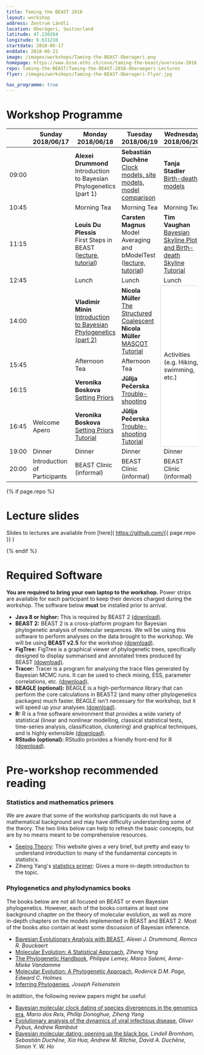 ```yaml
---
title: Taming the BEAST 2018
layout: workshop
address: Zentrum Ländli
location: Oberägeri, Switzerland
latitude: 47.130264
longitude: 8.631210
startdate: 2018-06-17
enddate: 2018-06-22
image: /images/workshops/Taming-the-BEAST-Oberageri.png
homepage: https://www.bsse.ethz.ch/cevo/taming-the-beast/overview-2018.html
repo: Taming-the-BEAST/Taming-the-BEAST-2018-Oberaegeri-Lectures
flyer: /images/workshops/Taming-the-BEAST-Oberageri-Flyer.jpg

has_programme: true
---
```


# Workshop Programme

<table>
<thead>

<tr>
<th></th>
<th> Sunday <br> 2018/06/17 </th>
<th> Monday <br> 2018/06/18</th>
<th> Tuesday <br> 2018/06/19 </th>
<th> Wednesday <br> 2018/06/20 </th>
<th> Thursday <br> 2018/06/21 </th>
<th> Friday <br> 2018/06/22 </th>
</tr>

</thead>

<tbody>

<tr>
<td> 09:00</td>
<td></td>
<td> <b>Alexei Drummond</b> <br> Introduction to Bayesian Phylogenetics (part 1) </td>
<td> <b>Sebastián Duchêne</b> <br> <a href="https://github.com/Taming-the-BEAST/Taming-the-BEAST-2018-Oberaegeri-Lectures/raw/master/2018_06_19_Tuesday_09h00_SitesClocksModelSelection.pdf">Clock models, site models, model comparison</a> </td>
<td> <b>Tanja Stadler</b> <br> <a href="https://github.com/Taming-the-BEAST/Taming-the-BEAST-2018-Oberaegeri-Lectures/raw/master/2018_06_20_Wednesday_09h00-Birth-death.pdf">Birth-death models</a> </td>
<td> <b>Alexandra Gavryushkina</b> <br> <a href="https://github.com/Taming-the-BEAST/Taming-the-BEAST-2018-Oberaegeri-Lectures/raw/master/2018_06_21_Thursday_09h00_FBD%2BSA.pdf">Modelling Fossilization</a> </td>
<td> <b>Nicola Müller</b> <br><a href="https://nicfel.github.io/Talks/20180622-TtB/">Multi-species models</a> <br>
     <b>Tim Vaughan</b> <br> <a href="https://tgvaughan.github.io/TTB_Lectures/ARGs">Modelling recombination</a> </td>
</tr>

<tr>
<td> 10:45 </td>
<td></td>
<td> Morning Tea </td>
<td> Morning Tea </td>
<td> Morning Tea </td>
<td> Morning Tea </td>
<td> Morning Tea </td>
</tr>


<tr>
<td> 11:15 </td>
<td></td>
<td> <b>Louis Du Plessis</b>
    <br> First Steps in BEAST <br>
    (<a href="https://github.com/Taming-the-BEAST/Taming-the-BEAST-2018-Oberaegeri-Lectures/raw/master/2018_06_18_Monday_11h15_IntroductionToBEAST2.pdf">lecture</a>,
    <a href="{{site.baseulr}}/tutorials/Introduction-to-BEAST2/">tutorial</a>) </td>
<td> <b>Carsten Magnus</b> <br> Model Averaging and bModelTest<br>
    (<a href="https://github.com/Taming-the-BEAST/Taming-the-BEAST-2018-Oberaegeri-Lectures/raw/master/2018_06_21_Thursday_09h00_FBD%2BSA.pdf">lecture,
    <a href="{{site.baseurl}}/tutorials/Substitution-model-averaging/">tutorial</a>) </td>
<td> <b>Tim Vaughan</b> <br> <a href="{{site.baseurl}}/tutorials/Skyline-plots/">Bayesian Skyline Plot and Birth-death Skyline Tutorial</a> </td>
<td> <b>Jérémie Sciré</b> <br> <a href="{{site.baseurl}}/tutorials/Structured-birth-death-model/">Structured Birth-death Tutorial</a> </td>
<td> <b>Tim Vaughan</b> <br> <a href="{{site.baseurl}}/tutorials/Bacter-Tutorial/">Bacter tutorial</a> </td>
</tr>

<tr>
<td> 12:45 </td>
<td></td>
<td>Lunch</td>
<td>Lunch</td>
<td>Lunch</td>
<td>Lunch</td>
<td>Lunch</td>
</tr>

<tr>
<td> 14:00 </td>
<td></td>
<td> <b>Vladimir Minin</b> <br> <a href="https://github.com/Taming-the-BEAST/Taming-the-BEAST-2018-Oberaegeri-Lectures/raw/master/2018_06_18_Monday_14h00_BayesianPhylogenetics2.pdf">Introduction to Bayesian Phylogenetics (part 2)</a> </td>
<td> <b>Nicola Müller</b> <br> <a href="https://nicfel.github.io/Talks/20180619-TtB/">The Structured Coalescent</a><br>
    <b>Nicola Müller</b> <br> <a href="{{site.baseurl}}/tutorials/Mascot-Tutorial/">MASCOT Tutorial</a> </td>
<td rowspan="4" style="background-color: white; border: 1px solid lightgray">
    Activities (e.g. Hiking, swimming, etc.)</td>
<td> <b>Rachel Warnock</b> <br> <a href="{{site.baseurl}}/tutorials/FBD-tutorial/">FBD Model Tutorial</a> </td>
<td> <b>Nicola Müller</b> <br><a href="{{site.baseurl}}/tutorials/starbeast2-tutorial/">StarBEAST2 Tutorial</a> </td>
</tr>

<tr>
<td> 15:45 </td>
<td></td>
<td> Afternoon Tea </td>
<td> Afternoon Tea </td>
<td> Afternoon Tea </td>
<td> Afternoon Tea </td>
</tr>

<tr>
<td> 16:15 </td>
<td> </td>
<td> <b>Veronika Boskova</b> <br> <a href="https://github.com/Taming-the-BEAST/Taming-the-BEAST-2018-Oberaegeri-Lectures/raw/master/2018_06_18_Monday_16h15_SettingPriors.pdf">Setting Priors</a> </td>
<td> <b>Jūlija Pečerska</b> <br> <a href="https://github.com/Taming-the-BEAST/Taming-the-BEAST-2018-Oberaegeri-Lectures/raw/master/2018_06_19_Tuesday_16h15_Troubleshooting.pdf">Trouble-shooting </a></td>
<td> <b>Tim Vaughan</b> <br> <a href="https://tgvaughan.github.io/TTB_Lectures/XML">Understanding BEAST&nbsp;2 XML </a></td>
<td> BEAST Clinic </td>
</tr>

<tr>
<td> 16:45 </td>
<td> Welcome Apero </td>
<td> <b>Veronika Boskova</b> <br> <a href="{{site.baseurl}}/tutorials/Prior-selection/">Setting Priors Tutorial</a> </td>
<td> <b>Jūlija Pečerska</b> <br> <a href="{{site.baseurl}}/tutorials/Troubleshooting/">Trouble-shooting Tutorial</a> </td>
<td> <b>Tim Vaughan</b> <br> <a href="https://tgvaughan.github.io/TTB_Lectures/XML/#/22">XML Hacking Tutorial</a> </td>
<td rowspan="3" style="background-color:white; border: 1px solid lightgray"> Departure </td>
</tr>

<tr>
<td> 19:00 </td>
<td> Dinner </td>
<td> Dinner </td>
<td> Dinner </td>
<td> Dinner </td>
<td> Dinner </td>
</tr>

<tr>
<td> 20:00 </td>
<td> Introduction of Participants </td>
<td> BEAST Clinic (informal) </td>
<td> BEAST Clinic (informal) </td>
<td> BEAST Clinic (informal) </td>
<td> BEAST Clinic (informal) </td>
</tr>


</tbody>
</table>

{% if page.repo %}

# Lecture slides

Slides to lectures are available from [here]( https://github.com/{{ page.repo }} )

{% endif %}


# Required Software

**You are required to bring your own laptop to the workshop.** Power strips are available for each participant to keep their devices charged during the workshop. The software below **must** be installed prior to arrival. 

- **Java 8 or higher:** This is required by BEAST 2 [(download)](http://java.com/download).
- **BEAST 2:** BEAST 2 is a cross-platform program for Bayesian phylogenetic analysis of molecular sequences. We will be using this software to perform analyses on the data brought to the workshop. We will be using **BEAST v2.5** for the workshop [(download)](http://beast2.org/).
- **FigTree:** FigTree is a graphical viewer of phylogenetic trees, specifically designed to display summarised and annotated trees produced by BEAST [(download)](http://beast.community/figtree).
- **Tracer:** Tracer is a program for analysing the trace files generated by Bayesian MCMC runs. It can be used to check mixing, ESS, parameter correlations, etc. [(download)](http://beast.community/tracer).
- **BEAGLE (optional):** BEAGLE is a high-performance library that can perform the core calculations in BEAST2 (and many other phylogenetics packages) much faster. BEAGLE isn't necessary for the workshop, but it will speed up your analyses [(download)](https://github.com/beagle-dev/beagle-lib).
- **R:** R is a free software environment that provides a wide variety of statistical (linear and nonlinear modelling, classical statistical tests, time-series analysis, classification, clustering) and graphical techniques, and is highly extensible [(download)](https://www.r-project.org/).
- **RStudio (optional):** RStudio provides a friendly front-end for R [(download)](https://www.rstudio.com/).


# Pre-workshop recommended reading


### Statistics and mathematics primers

We are aware that some of the workshop participants do not have a mathematical background and may have difficulty understanding some of the theory. The two links below can help to refresh the basic concepts, but are by no means meant to be comprehensive resources.

- [Seeing Theory](http://students.brown.edu/seeing-theory/index.html): This website gives a very brief, but pretty and easy to understand introduction to many of the fundamental concepts in statistics. 
- Ziheng Yang's [statistics primer](http://abacus.gene.ucl.ac.uk/PPS/PrimerProbabilityStatistics.pdf): Gives a more in-depth introduction to the topic.

### Phylogenetics and phylodynamics books

The books below are not all focused on BEAST or even Bayesian phylogenetics. However, each of the books contains at least one background chapter on the theory of molecular evolution, as well as more in-depth chapters on the models implemented in BEAST and BEAST 2. Most of the books also contain at least some discussion of Bayesian inference.

- [Bayesian Evolutionary Analysis with BEAST](https://www.beast2.org/book/), _Alexei J. Drummond, Remco R. Bouckaert_
- [Molecular Evolution: A Statistical Approach](http://abacus.gene.ucl.ac.uk/MESA/), _Ziheng Yang_
- [The Phylogenetic Handbook](http://www.cambridge.org/catalogue/catalogue.asp?isbn=9780521877107), _Philippe Lemey, Marco Salemi, Anne-Mieke Vandamme_
- [Molecular Evolution: A Phylogenetic Approach](http://eu.wiley.com/WileyCDA/WileyTitle/productCd-0865428891.html), _Roderick D.M. Page, Edward C. Holmes_
- [Inferring Phylogenies](https://www.amazon.co.uk/Inferring-Phylogenies-Joseph-Felsenstein/dp/0878931775), _Joseph Felsenstein_

In addition, the following review papers might be useful:

- [Bayesian molecular clock dating of species divergences in the genomics era](https://www.nature.com/articles/nrg.2015.8), _Mario dos Reis, Phillip Donoghue, Ziheng Yang_
- [Evolutionary analysis of the dynamics of viral infectious disease](https://www.nature.com/articles/nrg2583), _Oliver Pybus, Andrew Rambaut_
- [Bayesian molecular dating: opening up the black box](https://onlinelibrary.wiley.com/doi/abs/10.1111/brv.12390), _Lindell Bromham, Sebastián Duchêne, Xia Hua, Andrew M. Ritchie, David A. Duchêne, Simon Y. W. Ho_
